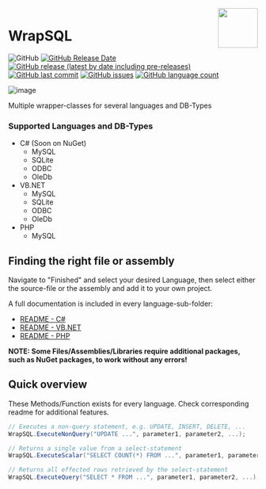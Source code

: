 <img align="right" width="80" height="80" data-rmimg src="https://endev.at/content/projects/WrapSQL/EndevLibsLogo.svg">

# WrapSQL

![GitHub](https://img.shields.io/github/license/TobiHatti/WrapSQL)
[![GitHub Release Date](https://img.shields.io/github/release-date-pre/TobiHatti/WrapSQL)](https://github.com/TobiHatti/WrapSQL/releases)
[![GitHub release (latest by date including pre-releases)](https://img.shields.io/github/v/release/TobiHatti/WrapSQL?include_prereleases)](https://github.com/TobiHatti/WrapSQL/releases)
[![GitHub last commit](https://img.shields.io/github/last-commit/TobiHatti/WrapSQL)](https://github.com/TobiHatti/WrapSQL/commits/master)
[![GitHub issues](https://img.shields.io/github/issues-raw/TobiHatti/WrapSQL)](https://github.com/TobiHatti/WrapSQL/issues)
[![GitHub language count](https://img.shields.io/github/languages/count/TobiHatti/WrapSQL)](https://github.com/TobiHatti/WrapSQL)

![image](https://endev.at/content/projects/WrapSQL/WrapSQL_Banner_300.svg)

Multiple wrapper-classes for several languages and DB-Types

### Supported Languages and DB-Types
- C# (Soon on NuGet)
  - MySQL
  - SQLite
  - ODBC
  - OleDb
- VB.NET
  - MySQL
  - SQLite
  - ODBC
  - OleDb
- PHP
  - MySQL

## Finding the right file or assembly
Navigate to "Finished" and select your desired Language, then select either the source-file or the assembly and add it to your own project.

A full documentation is included in every language-sub-folder:
- [README - C#](https://github.com/TobiHatti/WrapSQL/tree/master/Finished/C%23)
- [README - VB.NET](https://github.com/TobiHatti/WrapSQL/blob/master/Finished/VB.NET)
- [README - PHP](https://github.com/TobiHatti/WrapSQL/blob/master/Finished/PHP)

__NOTE: Some Files/Assemblies/Libraries require additional packages, such as NuGet packages, to work without any errors!__

## Quick overview
These Methods/Function exists for every language. Check corresponding readme for additional features.

```cs
// Executes a non-query statement, e.g. UPDATE, INSERT, DELETE, ...
WrapSQL.ExecuteNonQuery("UPDATE ...", parameter1, parameter2, ...);

// Returns a single value from a select-statement
WrapSQL.ExecuteScalar("SELECT COUNT(*) FROM ...", parameter1, parameter2, ...);

// Returns all effected rows retrieved by the select-statement
WrapSQL.ExecuteQuery("SELECT * FROM ...", parameter1, parameter2, ...);
```